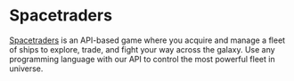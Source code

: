 # Spacetraders
[Spacetraders](https://spacetraders.io/) is an API-based game where you acquire and manage a fleet of ships to explore, trade, and fight your way across the galaxy. Use any programming language with our API to control the most powerful fleet in universe.
